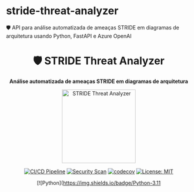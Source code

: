 # stride-threat-analyzer
🛡️ API para análise automatizada de ameaças STRIDE em diagramas de arquitetura usando Python, FastAPI e Azure OpenAI
<div align="center">

# 🛡️ STRIDE Threat Analyzer

<p align="center">
  <strong>Análise automatizada de ameaças STRIDE em diagramas de arquitetura</strong>
</p>

<p align="center">
  <img src="docs/images/logo.png" alt="STRIDE Threat Analyzer" width="200"/>
</p>

[![CI/CD Pipeline](https://github.com/SEU_USUARIO/stride-threat-analyzer/actions/workflows/ci-cd.yml/badge.svg)](https://github.com/SEU_USUARIO/stride-threat-analyzer/actions/workflows/ci-cd.yml)
[![Security Scan](https://github.com/SEU_USUARIO/stride-threat-analyzer/actions/workflows/security.yml/badge.svg)](https://github.com/SEU_USUARIO/stride-threat-analyzer/actions/workflows/security.yml)
[![codecov](https://codecov.io/gh/SEU_USUARIO/stride-threat-analyzer/branch/main/graph/badge.svg)](https://codecov.io/gh/SEU_USUARIO/stride-threat-analyzer)
[![License: MIT](https://img.shields.io/badge/License-MIT-yellow.svg)](https://opensource.org/licenses/MIT)

[![Python](https://img.shields.io/badge/Python-3.11
